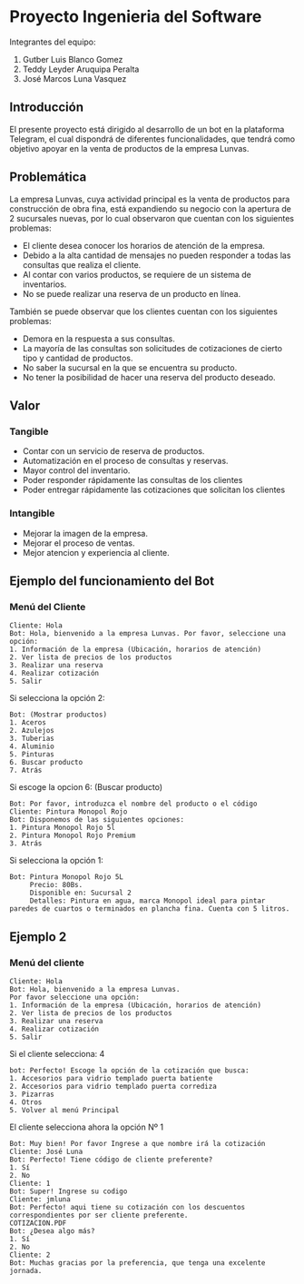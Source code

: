 # Proyecto Ingenieria del Software
Integrantes del equipo:

 1. Gutber Luis Blanco Gomez
 2. Teddy Leyder Aruquipa Peralta 
 3. José Marcos Luna Vasquez

## Introducción
El presente proyecto está dirigido al desarrollo de un bot en la plataforma Telegram, el cual dispondrá de diferentes funcionalidades, que tendrá como objetivo apoyar en la venta de productos de la empresa Lunvas.
## Problemática
La empresa Lunvas, cuya actividad principal es la venta de productos para construcción de obra fina, está expandiendo su negocio con la apertura de 2 sucursales nuevas, por lo cual observaron que cuentan con los siguientes problemas:

* El cliente desea conocer los horarios de atención de la empresa.
* Debido a la alta cantidad de mensajes no pueden responder a todas las consultas que realiza el cliente.
* Al contar con varios productos, se requiere de un sistema de inventarios.
* No se puede realizar una reserva de un producto en línea. 

También se puede observar que los clientes cuentan con los siguientes problemas:

* Demora en la respuesta a sus consultas.
* La mayoría de las consultas son solicitudes de cotizaciones de cierto tipo y cantidad de productos.
* No saber la sucursal en la que se encuentra su producto.
* No tener la posibilidad de hacer una reserva del producto deseado.
 
## Valor

### Tangible
* Contar con un servicio de reserva de productos.
* Automatización en el proceso de consultas y reservas.
* Mayor control del inventario.
* Poder responder rápidamente las consultas de los clientes
* Poder entregar rápidamente las cotizaciones que solicitan los clientes
### Intangible
* Mejorar la imagen de la empresa.
* Mejorar el proceso de ventas.
* Mejor atencion y experiencia al cliente.
## Ejemplo del funcionamiento del Bot
### Menú del Cliente
```
Cliente: Hola
Bot: Hola, bienvenido a la empresa Lunvas. Por favor, seleccione una opción:
1. Información de la empresa (Ubicación, horarios de atención) 
2. Ver lista de precios de los productos
3. Realizar una reserva
4. Realizar cotización
5. Salir
```
Si selecciona la opción 2:
```
Bot: (Mostrar productos)
1. Aceros
2. Azulejos
3. Tuberias
4. Aluminio
5. Pinturas
6. Buscar producto
7. Atrás
```
Si escoge la opcion 6: (Buscar producto)
```
Bot: Por favor, introduzca el nombre del producto o el código
Cliente: Pintura Monopol Rojo
Bot: Disponemos de las siguientes opciones:
1. Pintura Monopol Rojo 5l
2. Pintura Monopol Rojo Premium
3. Atrás
```
Si selecciona la opción 1:
```
Bot: Pintura Monopol Rojo 5L
     Precio: 80Bs.
     Disponible en: Sucursal 2
     Detalles: Pintura en agua, marca Monopol ideal para pintar paredes de cuartos o terminados en plancha fina. Cuenta con 5 litros.
```
 ## Ejemplo 2
 ### Menú del cliente
 ```
 Cliente: Hola
 Bot: Hola, bienvenido a la empresa Lunvas.
 Por favor seleccione una opción:
 1. Información de la empresa (Ubicación, horarios de atención) 
2. Ver lista de precios de los productos
3. Realizar una reserva
4. Realizar cotización
5. Salir
 ``` 
 Si el cliente selecciona: 4
 ```
 bot: Perfecto! Escoge la opción de la cotización que busca:
 1. Accesorios para vidrio templado puerta batiente
 2. Accesorios para vidrio templado puerta corrediza
 3. Pizarras 
 4. Otros
 5. Volver al menú Principal 
 ```
 El cliente selecciona ahora la opción Nº 1

 ```
 Bot: Muy bien! Por favor Ingrese a que nombre irá la cotización
 Cliente: José Luna
 Bot: Perfecto! Tiene código de cliente preferente? 
 1. Sí 
 2. No
 Cliente: 1
 Bot: Super! Ingrese su codigo
 Cliente: jmluna
 Bot: Perfecto! aqui tiene su cotización con los descuentos correspondientes por ser cliente preferente.
 COTIZACION.PDF
 Bot: ¿Desea algo más?
 1. Sí
 2. No
 Cliente: 2
 Bot: Muchas gracias por la preferencia, que tenga una excelente jornada.  
 ```